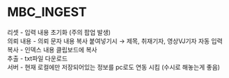 # MBC_INGEST

리셋 - 입력 내용 초기화 (주의 팝업 발생)<br>
의뢰 내용 - 의뢰 문자 내용 복사 붙여넣기시 → 제목, 취재기자, 영상VJ기자 자동 입력<br>
복사 - 인덱스 내용 클립보드에 복사<br>
추출 - txt파일 다운로드<br>
서버 - 현재 로컬에만 저장되어있는 정보를 pc로도 연동 시킴 (수시로 해놓는게 좋음)<br>
